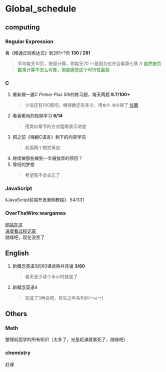 # Global_schedule

## computing

### Regular Expression

看《精通正则表达式》到281+?页
**130 / 281**
> 平均每天10页，按周计算，即每天70
>`+?`是因为也许会看第七章
> <span style="color:green">// 虽然按页数来计算不怎么可靠，但是感觉这个可行性最高</span>

### C

1. 重新做一遍*C Primer Plus 5th*的练习题，每天两题
    **9.7/100+**
    > 少说还有100题吧，懒得数还有多少，用`章节.题号`得了
    > [位置](https://github.com/Soul-Charge/C_Primer_Plus_5_Programming_exercises)
2. 看香蕉地的视频学习
    **6/14**
    > 用类似章节的方式粗略表示进度
3. 把之前《嗨翻C语言》剩下的内容学完
    > 前面两个搞完再说
4. 继续做那些做到一半被放弃的项目？
5. 曾经的梦想
    > 希望我不会全忘了

### JavaScript

《JavaScript前端开发案例教程》 
54/331

### OverTheWire:wargames

[网站在这](https://overthewire.org/wargames/)  
[进度看过程记录](../../Security/OverTheWire_Wargames/Bandit.md)  
随缘吧，现在没空了

## English

1. 新概念英语3的60课读熟并背诵
    **3/60**
    > 每天至少读个半小时就是了
2. 新概念英语4
    > 完成了3再说吧，有生之年系列(lll￢ω￢)

## Others

### Math

整理前面学的所有知识（太多了，光是赶课就累死了，随缘吧）

### chemistry

赶课
